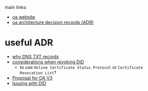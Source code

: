 main links:
- [oa website](https://www.openattestation.com/)
- [oa architecture decision records (ADR)](https://github.com/Open-Attestation/adr)


# useful ADR
- [why DNS TXT records](https://github.com/Open-Attestation/adr/blob/master/decentralized_identity_proof_DNS-TXT.md)
- [considerations when revoking DID](https://github.com/Open-Attestation/adr/blob/master/did-certificate-revocation.md)
  - to use `Online Certificate Status Protocol` or `Certificate Revocation List`?
- [Proposal for OA V3](https://github.com/Open-Attestation/adr/blob/master/signature-proof-spec/spec.md)
- [Issuing with DID](https://github.com/Open-Attestation/adr/blob/master/issuing_using_did.md)
